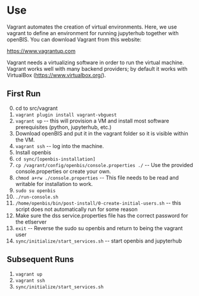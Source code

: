 # Use

Vagrant automates the creation of virtual environments. Here, we use vagrant to define an environment for running jupyterhub together with
openBIS. You can download Vagrant from this website:

https://www.vagrantup.com

Vagrant needs a virtualizing software in order to run the virtual machine. Vagrant works well with many backend providers; by default it
works with VirtualBox (https://www.virtualbox.org/).

## First Run

0. cd to src/vagrant
1. `vagrant plugin install vagrant-vbguest`
2. `vagrant up` -- this will provision a VM and install most software prerequisites (python, jupyterhub, etc.)
3. Download openBIS and put it in the vagrant folder so it is visible within the VM.
4. `vagrant ssh` -- log into the machine.
5. Install openbis
  1. `cd sync/[openbis-installation]`
  2. `cp /vagrant/config/openbis/console.properties ./` -- Use the provided console.properties or create your own.
  2. `chmod a+rw ./console.properties` -- This file needs to be read and writable for installation to work.
  3. `sudo su openbis`
  4. `./run-console.sh`
  5. `/home/openbis/bin/post-install/0-create-initial-users.sh` -- this script does not automatically run for some reason
6. Make sure the dss service.properties file has the correct password for the etlserver
7. `exit` -- Reverse the sudo su openbis and return to being the vagrant user
8. `sync/initialize/start_services.sh` -- start openbis and jupyterhub

## Subsequent Runs

1. `vagrant up`
2. `vagrant ssh`
3. `sync/initialize/start_services.sh`
